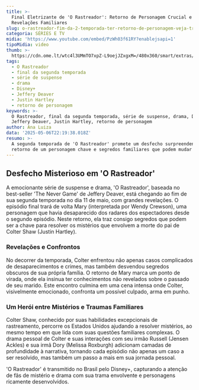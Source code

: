 ```yaml
---
title: >-
  Final Eletrizante de 'O Rastreador': Retorno de Personagem Crucial e
  Revelações Familiares
slug: o-rastreador-fim-da-2-temporada-ter-retorno-de-personagem-veja-trailer
categoria: SÉRIES E TV
midia: 'https://www.youtube.com/embed/PzWh03f61RY?enablejsapi=1'
tipoMidia: video
thumb: >-
  https://cdn.ome.lt/wtc4l3UMmTO7xpZ-L9oejJZxgxM=/480x360/smart/extras/conteudos/Design_sem_nome_-_2025-05-06T184536.561.png
tags:
  - O Rastreador
  - final da segunda temporada
  - série de suspense
  - drama
  - Disney+
  - Jeffery Deaver
  - Justin Hartley
  - retorno de personagem
keywords: >-
  O Rastreador, final da segunda temporada, série de suspense, drama, Disney+,
  Jeffery Deaver, Justin Hartley, retorno de personagem
author: Ana Luiza
data: '2025-05-06T22:19:38.018Z'
resumo: >-
  A segunda temporada de 'O Rastreador' promete um desfecho surpreendente com o
  retorno de um personagem chave e segredos familiares que podem mudar tudo.
---
```


## Desfecho Misterioso em 'O Rastreador'

A emocionante série de suspense e drama, 'O Rastreador', baseada no best-seller 'The Never Game' de Jeffery Deaver, está chegando ao fim de sua segunda temporada no dia 11 de maio, com grandes revelações. O episódio final trará de volta Mary (interpretada por Wendy Crewson), uma personagem que havia desaparecido dos radares dos espectadores desde o segundo episódio. Neste retorno, ela traz consigo segredos que podem ser a chave para resolver os mistérios que envolvem a morte do pai de Colter Shaw (Justin Hartley).

### Revelações e Confrontos

No decorrer da temporada, Colter enfrentou não apenas casos complicados de desaparecimentos e crimes, mas também desvendou segredos obscuros de sua própria família. O retorno de Mary marca um ponto de virada, onde ela insinua ter conhecimentos não revelados sobre o passado de seu marido. Este encontro culmina em uma cena intensa onde Colter, visivelmente emocionado, confronta um possível culpado, arma em punho.

### Um Herói entre Mistérios e Traumas Familiares

Colter Shaw, conhecido por suas habilidades excepcionais de rastreamento, percorre os Estados Unidos ajudando a resolver mistérios, ao mesmo tempo em que lida com suas questões familiares complexas. O drama pessoal de Colter e suas interações com seu irmão Russell (Jensen Ackles) e sua irmã Dory (Melissa Roxburgh) adicionam camadas de profundidade à narrativa, tornando cada episódio não apenas um caso a ser resolvido, mas também um passo a mais em sua jornada pessoal.

'O Rastreador' é transmitido no Brasil pelo Disney+, capturando a atenção de fãs de mistério e drama com sua trama envolvente e personagens ricamente desenvolvidos.
